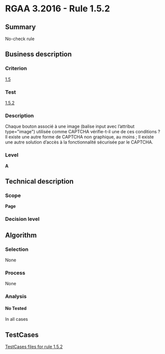 # RGAA 3.2016 - Rule 1.5.2

## Summary
No-check rule


## Business description

### Criterion
[1.5](http://references.modernisation.gouv.fr/rgaa-accessibilite/criteres.html#crit-1-5)

### Test
[1.5.2](http://references.modernisation.gouv.fr/rgaa-accessibilite/criteres.html#test-1-5-2)

### Description
Chaque bouton associé à une image (balise input avec l’attribut type="image") utilisée comme CAPTCHA vérifie-t-il une de ces conditions ? Il existe une autre forme de CAPTCHA non graphique, au moins ; Il existe une autre solution d’accès à la fonctionnalité sécurisée par le CAPTCHA.

### Level
**A**


## Technical description

### Scope
**Page**

### Decision level


## Algorithm

### Selection
None

### Process
None

### Analysis

#### No Tested
In all cases


##  TestCases

[TestCases files for rule 1.5.2](https://github.com/Asqatasun/Asqatasun/tree/RGAA_3.2016/rules/rules-rgaa3.2016/src/test/resources/testcases/rgaa32016/Rgaa32016Rule010502/)


